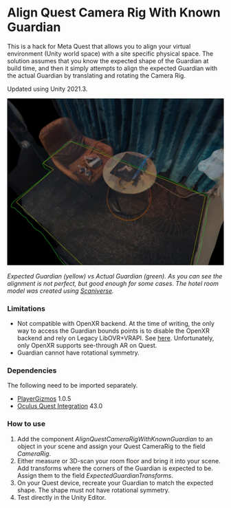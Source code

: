 # Align Quest Camera Rig With Known Guardian

This is a hack for Meta Quest that allows you to align your virtual environment (Unity world space) with a site specific physical space. The solution assumes that you know the expected shape of the Guardian at build time, and then it simply attempts to align the expected Guardian with the actual Guardian by translating and rotating the Camera Rig.

Updated using Unity 2021.3.

![Example](https://github.com/cecarlsen/AlignQuestCameraRigWithKnownGuardian/blob/main/ReadmeImages/HotelRoomTest.jpg)

*Expected Guardian (yellow) vs Actual Guardian (green). As you can see the alignment is not perfect, but good enough for some cases. The hotel room model was created using [Scaniverse](https://apps.apple.com/de/app/scaniverse-lidar-3d-scanner/id1541433223).*

### Limitations
- Not compatible with OpenXR backend. At the time of writing, the only way to access the Guardian bounds points is to disable the OpenXR backend and rely on Legacy LibOVR+VRAPI. See [here](https://forum.unity.com/threads/can-we-reuse-user-s-vr-boundaries.818331/#post-8479355). Unfortunately, only OpenXR supports see-through AR on Quest.
- Guardian cannot have rotational symmetry.

### Dependencies
The following need to be imported separately.
- [PlayerGizmos](https://github.com/cecarlsen/PlayerGizmos) 1.0.5
- [Oculus Quest Integration](https://assetstore.unity.com/packages/tools/integration/oculus-integration-82022) 43.0

### How to use
1. Add the component *AlignQuestCameraRigWithKnownGuardian* to an object in your scene and assign your Quest CameraRig to the field *CameraRig*.
1. Either measure or 3D-scan your room floor and bring it into your scene. Add transforms where the corners of the Guardian is expected to be. Assign them to the field *ExpectedGuardianTransforms*.
1. On your Quest device, recreate your Guardian to match the expected shape. The shape must not have rotational symmetry.
1. Test directly in the Unity Editor.
